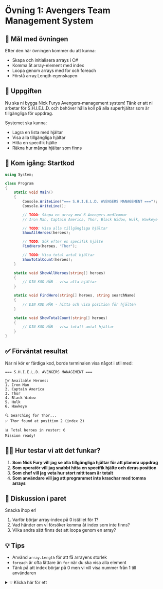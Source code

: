 # Övning 1: Avengers Team Management System

## 🎯 Mål med övningen

Efter den här övningen kommer du att kunna:

- Skapa och initialisera arrays i C#
- Komma åt array-element med index
- Loopa genom arrays med for och foreach
- Förstå array.Length egenskapen

## 🧩 Uppgiften

Nu ska ni bygga Nick Furys Avengers-management system! Tänk er att ni arbetar för S.H.I.E.L.D. och behöver hålla koll på alla superhjältar som är tillgängliga för uppdrag.

Systemet ska kunna:

- Lagra en lista med hjältar
- Visa alla tillgängliga hjältar
- Hitta en specifik hjälte
- Räkna hur många hjältar som finns

## 🚀 Kom igång: Startkod

```csharp
using System;

class Program
{
    static void Main()
    {
        Console.WriteLine("=== S.H.I.E.L.D. AVENGERS MANAGEMENT ===");
        Console.WriteLine();

        // TODO: Skapa en array med 6 Avengers-medlemmar
        // Iron Man, Captain America, Thor, Black Widow, Hulk, Hawkeye

        // TODO: Visa alla tillgängliga hjältar
        ShowAllHeroes(heroes);

        // TODO: Sök efter en specifik hjälte
        FindHero(heroes, "Thor");

        // TODO: Visa total antal hjältar
        ShowTotalCount(heroes);
    }

    static void ShowAllHeroes(string[] heroes)
    {
        // DIN KOD HÄR - visa alla hjältar
    }

    static void FindHero(string[] heroes, string searchName)
    {
        // DIN KOD HÄR - hitta och visa position för hjälten
    }

    static void ShowTotalCount(string[] heroes)
    {
        // DIN KOD HÄR - visa totalt antal hjältar
    }
}
```

## ✅ Förväntat resultat

När ni kör er färdiga kod, borde terminalen visa något i stil med:

```
=== S.H.I.E.L.D. AVENGERS MANAGEMENT ===

🦸‍♂️ Available Heroes:
1. Iron Man
2. Captain America
3. Thor
4. Black Widow
5. Hulk
6. Hawkeye

🔍 Searching for Thor...
✅ Thor found at position 2 (index 2)

📊 Total heroes in roster: 6
Mission ready!
```

## 🕵️‍♂️ Hur testar vi att det funkar?

1. **Som Nick Fury vill jag se alla tillgängliga hjältar för att planera uppdrag**
2. **Som operatör vill jag snabbt hitta en specifik hjälte och deras position**
3. **Som chef vill jag veta hur stort mitt team är totalt**
4. **Som användare vill jag att programmet inte kraschar med tomma arrays**

## 🤔 Diskussion i paret

Snacka ihop er!

1. Varför börjar array-index på 0 istället för 1?
2. Vad händer om vi försöker komma åt index som inte finns?
3. Vilka andra sätt finns det att loopa genom en array?

## 💡 Tips

- Använd `array.Length` för att få arrayens storlek
- `foreach` är ofta lättare än `for` när du ska visa alla element
- Tänk på att index börjar på 0 men vi vill visa nummer från 1 till användaren

<details>
<summary>💡 Klicka här för ett </summary>

```csharp
using System;

class Program
{
    static void Main()
    {
        Console.WriteLine("=== S.H.I.E.L.D. AVENGERS MANAGEMENT ===");
        Console.WriteLine();

        // Skapa Avengers roster
        string[] heroes = {
            "Iron Man",
            "Captain America",
            "Thor",
            "Black Widow",
            "Hulk",
            "Hawkeye"
        };

        ShowAllHeroes(heroes);
        Console.WriteLine();

        FindHero(heroes, "Thor");
        Console.WriteLine();

        ShowTotalCount(heroes);
    }

    static void ShowAllHeroes(string[] heroes)
    {
        Console.WriteLine("🦸‍♂️ Available Heroes:");

        for (int i = 0; i < heroes.Length; i++)
        {
            Console.WriteLine($"{i + 1}. {heroes[i]}");
        }
    }

    static void FindHero(string[] heroes, string searchName)
    {
        Console.WriteLine($"🔍 Searching for {searchName}...");

        for (int i = 0; i < heroes.Length; i++)
        {
            if (heroes[i] == searchName)
            {
                Console.WriteLine($"✅ {searchName} found at position {i + 1} (index {i})");
                return;
            }
        }

        Console.WriteLine($"❌ {searchName} not found in roster");
    }

    static void ShowTotalCount(string[] heroes)
    {
        Console.WriteLine($"📊 Total heroes in roster: {heroes.Length}");
        Console.WriteLine("Mission ready!");
    }
}
```

**Förklaring av lösningen:**

- Vi använder array initializer syntax `{ }` för enkel skapelse
- `for`-loop med `i + 1` för att visa nummer från 1 till användaren
- `return` i FindHero för att avsluta sökningen när vi hittat hjälten
- Felhantering om hjälten inte finns i listan

</details>
